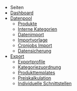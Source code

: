 <!-- docs/_sidebar.md -->

- Seiten
- [Dashboard](/)
- [Datenpool](datapool/)
	- [Produkte](datapool/products.md)
	- [Interne Kategorien](datapool/categories.md)
	- [Datenimport](datapool/import.md)
	- [Importvorlage](datapool/importtemplate.md)
	- [Cronjobs Import](datapool/cronjobs.md)
	- [Datensicherung](datapool/backup.md)
- [Export](export/)
	- [Exportprofile](export/export.md)
	- [Kategoriezuordnung](export/categories.md)
	- [Produkttemplates](export/templates.md)
	- [Preiskalkulation](export/pricecalculation.md)
	- [Individuelle Schnittstellen](export/owninterface.md)